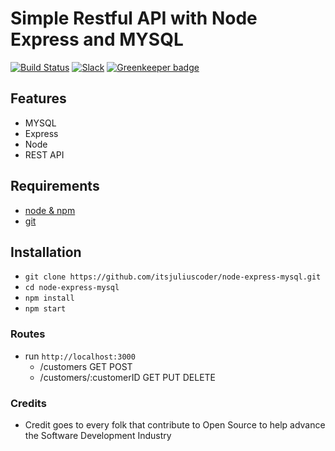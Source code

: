 # Simple Restful API with Node Express and MYSQL 

[![Build Status](https://travis-ci.org/rwieruch/node-express-server-rest-api.svg?branch=master)](https://travis-ci.org/rwieruch/node-express-server-rest-api) [![Slack](https://slack-the-road-to-learn-react.wieruch.com/badge.svg)](https://slack-the-road-to-learn-react.wieruch.com/) [![Greenkeeper badge](https://badges.greenkeeper.io/rwieruch/node-express-server-rest-api.svg)](https://greenkeeper.io/)

## Features 

* MYSQL 
* Express 
* Node 
* REST API 

## Requirements 

* [node & npm](https://nodejs.org/en/)
* [git](https://www.robinwieruch.de/git-essential-commands/)

## Installation 
* `git clone https://github.com/itsjuliuscoder/node-express-mysql.git`
* `cd node-express-mysql`
* `npm install` 
* `npm start`

### Routes 

*	run `http://localhost:3000`
	* /customers  GET POST 
	* /customers/:customerID GET PUT DELETE 

### Credits 

* Credit goes to every folk that contribute to Open Source to help advance the Software Development Industry